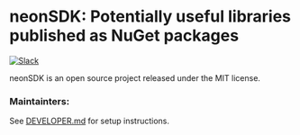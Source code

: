 ﻿# neonSDK: Potentially useful libraries published as NuGet packages

[![Slack](https://img.shields.io/badge/Slack-4A154B?style=for-the-badge&logo=slack&logoColor=white)](https://communityinviter.com/apps/neonforge/neonforge)

neonSDK is an open source project released under the MIT license.

### Maintainters:

See [DEVELOPER.md](Doc/DEVELOPER.md) for setup instructions.
